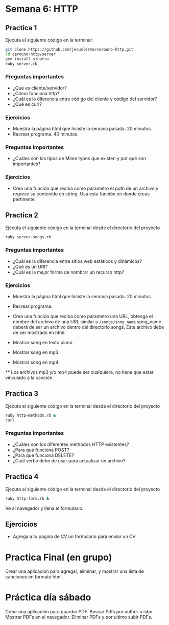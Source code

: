 # Semana 6: HTTP

## Practica 1

Ejecuta el siguiente código en la terminal:
```bash
git clone https://github.com/jesuslerma/cerouno-http.git
cd cerouno-http/server
gem install sinatra
ruby server.rb
```
### Preguntas importantes
* ¿Qué es cliente/servidor?
* ¿Cómo funciona http?
* ¿Cuál es la diferencia entre código del cliente y código del servidor?
* ¿Qué es curl?

### Ejercicios

* Muestra la página html que hiciste la semana pasada. 20 minutos.
* Recrear programa. 40 minutos.

### Preguntas importantes
* ¿Cuáles son los tipos de Mime types que existen y por qué son importantes?

### Ejercicios
* Crea una función que reciba como parametro el *path* de un archivo y regrese su contenido en string. Usa esta función
en donde creas pertinente.

## Practica 2
Ejecuta el siguiente código en la terminal desde el directorio del proyecto

```bash
ruby server-songs.rb
```
### Preguntas importantes
* ¿Cuál es la diferencia entre sitios web estáticos y dinámicos?
* ¿Qué es un URI?
* ¿Cuál es la mejor forma de nombrar un recurso http?

### Ejercicios
* Muestra la página html que hiciste la semana pasada. 20 minutos.
* Recrear programa. 
* Crea una función que reciba como parametro una URL, obtenga el nombre del archivo de una URL similar a `/songs/song_name`
song_name deberá de ser un archivo dentro del directorio songs. Este archivo debe de ser mostrado en html.

* Mostrar song en texto plano.
* Mostrar song en mp3
* Mostrar song en mp4

** Los archivos mp3 y/o mp4 puede ser cualquiera, no tiene que estar vinculado a la canción.

## Practica 3
Ejecuta el siguiente código en la terminal desde el directorio del proyecto

```bash
ruby http-methods.rb &
curl 
```
### Preguntas importantes
* ¿Cuáles son los diferentes méthodos HTTP existentes?
* ¿Para qué funciona POST?
* ¿Para que funciona DELETE?
* ¿Cuál verbo debo de usar para actualizar un archivo?

## Practica 4
Ejecuta el siguiente código en la terminal desde el directorio del proyecto
```bash 
ruby http-form.rb &
```
Ve al navegador y llena el formulario.

## Ejercicios
* Agrega a tu pagina de CV un formulario para enviar un CV

# Practica Final (en grupo)
Crear una aplicación para agregar, eliminar, y mostrar una lista de canciones en formato html.

# Práctica día sábado
Crear una aplicación para guardar PDF. Buscar Pdfs por author o isbn. Mostrar PDFs en el navegador. Eliminar PDFs y
por ultimo subir PDFs.
